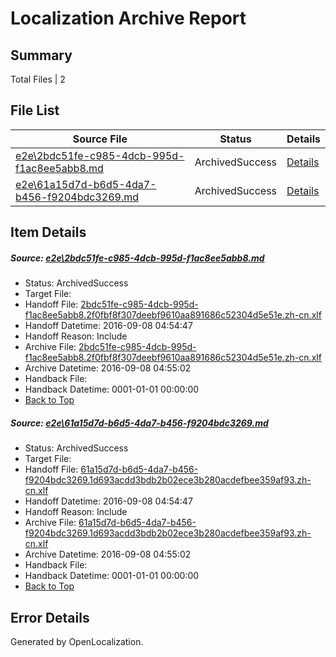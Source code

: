 # <a name='report-top'></a> Localization Archive Report

## Summary
 Total Files | 2

## File List
 Source File | Status | Details 
 ----------- | ------ | ------- 
 [e2e\2bdc51fe-c985-4dcb-995d-f1ac8ee5abb8.md](https://github.com/OpenLocalizationTestOrg/ol-test0/blob/e963374495c2bce247d180056ededf68b165dcdb/e2e/2bdc51fe-c985-4dcb-995d-f1ac8ee5abb8.md) | ArchivedSuccess | [Details](#c5ce931edb079745cc00458b606a4c248fe0d82b2)
 [e2e\61a15d7d-b6d5-4da7-b456-f9204bdc3269.md](https://github.com/OpenLocalizationTestOrg/ol-test0/blob/e963374495c2bce247d180056ededf68b165dcdb/e2e/61a15d7d-b6d5-4da7-b456-f9204bdc3269.md) | ArchivedSuccess | [Details](#bf0c9e6c54ded3157ff6251124feb997272a88af3)

## Item Details
##### <a name='c5ce931edb079745cc00458b606a4c248fe0d82b2'></a> Source: [e2e\2bdc51fe-c985-4dcb-995d-f1ac8ee5abb8.md](https://github.com/OpenLocalizationTestOrg/ol-test0/blob/e963374495c2bce247d180056ededf68b165dcdb/e2e/2bdc51fe-c985-4dcb-995d-f1ac8ee5abb8.md)
* Status: ArchivedSuccess
* Target File: 
* Handoff File: [2bdc51fe-c985-4dcb-995d-f1ac8ee5abb8.2f0fbf8f307deebf9610aa891686c52304d5e51e.zh-cn.xlf](https://github.com/OpenLocalizationTestOrg/ol-test0-handoff/blob/e5f9fcb1ce066ca262a48ae2955ebcf0ca3ddf93/ol-handoff/OpenLocalizationTestOrg/ol-test0-zhcn/ci/ht/2bdc51fe-c985-4dcb-995d-f1ac8ee5abb8.2f0fbf8f307deebf9610aa891686c52304d5e51e.zh-cn.xlf)
* Handoff Datetime: 2016-09-08 04:54:47
* Handoff Reason: Include
* Archive File: [2bdc51fe-c985-4dcb-995d-f1ac8ee5abb8.2f0fbf8f307deebf9610aa891686c52304d5e51e.zh-cn.xlf](https://github.com/OpenLocalizationTestOrg/ol-test0-handoff/blob/0e2e76293fedbc117f76ab16bc539a5cb0ed59e3/ol-archive/OpenLocalizationTestOrg/ol-test0-zhcn/ci/ht/2bdc51fe-c985-4dcb-995d-f1ac8ee5abb8.2f0fbf8f307deebf9610aa891686c52304d5e51e.zh-cn.xlf)
* Archive Datetime: 2016-09-08 04:55:02
* Handback File: 
* Handback Datetime: 0001-01-01 00:00:00
* [Back to Top](#report-top)

##### <a name='bf0c9e6c54ded3157ff6251124feb997272a88af3'></a> Source: [e2e\61a15d7d-b6d5-4da7-b456-f9204bdc3269.md](https://github.com/OpenLocalizationTestOrg/ol-test0/blob/e963374495c2bce247d180056ededf68b165dcdb/e2e/61a15d7d-b6d5-4da7-b456-f9204bdc3269.md)
* Status: ArchivedSuccess
* Target File: 
* Handoff File: [61a15d7d-b6d5-4da7-b456-f9204bdc3269.1d693acdd3bdb2b02ece3b280acdefbee359af93.zh-cn.xlf](https://github.com/OpenLocalizationTestOrg/ol-test0-handoff/blob/e5f9fcb1ce066ca262a48ae2955ebcf0ca3ddf93/ol-handoff/OpenLocalizationTestOrg/ol-test0-zhcn/ci/ht/61a15d7d-b6d5-4da7-b456-f9204bdc3269.1d693acdd3bdb2b02ece3b280acdefbee359af93.zh-cn.xlf)
* Handoff Datetime: 2016-09-08 04:54:47
* Handoff Reason: Include
* Archive File: [61a15d7d-b6d5-4da7-b456-f9204bdc3269.1d693acdd3bdb2b02ece3b280acdefbee359af93.zh-cn.xlf](https://github.com/OpenLocalizationTestOrg/ol-test0-handoff/blob/0e2e76293fedbc117f76ab16bc539a5cb0ed59e3/ol-archive/OpenLocalizationTestOrg/ol-test0-zhcn/ci/ht/61a15d7d-b6d5-4da7-b456-f9204bdc3269.1d693acdd3bdb2b02ece3b280acdefbee359af93.zh-cn.xlf)
* Archive Datetime: 2016-09-08 04:55:02
* Handback File: 
* Handback Datetime: 0001-01-01 00:00:00
* [Back to Top](#report-top)


## Error Details

Generated by OpenLocalization.
